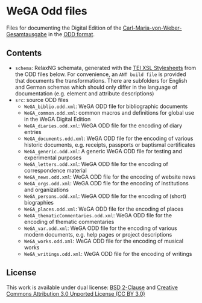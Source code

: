 WeGA Odd files
================

Files for documenting the Digital Edition of the [Carl-Maria-von-Weber-Gesamtausgabe](http://www.weber-gesamtausgabe.de) in the [ODD format](http://www.tei-c.org/Guidelines/Customization/odds.xml). 



Contents
--------

* `schema`: RelaxNG schemata, generated with the [TEI XSL Stylesheets](https://github.com/TEIC/Stylesheets) from the ODD files below. For convenience, an  `ANT build file` is provided that documents the transformations. There are subfolders for English and German schemas which should only differ in the language of documentation (e.g. element and attribute descriptions)
* `src`: source ODD files
	* `WeGA_biblio.odd.xml`: WeGA ODD file for bibliographic documents 
	* `WeGA_common.odd.xml`: common macros and definitions for global use in the WeGA Digital Edition
	* `WeGA_diaries.odd.xml`: WeGA ODD file for the encoding of diary entries
	* `WeGA_documents.odd.xml`: WeGA ODD file for the encoding of various historic documents, e.g. receipts, passports or baptismal certificates 
	* `WeGA_generic.odd.xml`: A generic WeGA ODD file for testing and experimental purposes
	* `WeGA_letters.odd.xml`: WeGA ODD file for the encoding of correspondence material
	* `WeGA_news.odd.xml`: WeGA ODD file for the encoding of website news
	* `WeGA_orgs.odd.xml`: WeGA ODD file for the encoding of institutions and organizations
	* `WeGA_persons.odd.xml`: WeGA ODD file for the encoding of (short) biographies
	* `WeGA_places.odd.xml`: WeGA ODD file for the encoding of places
	* `WeGA_thematicCommentaries.odd.xml`: WeGA ODD file for the encoding of thematic commentaries
	* `WeGA_var.odd.xml`: WeGA ODD file for the encoding of various modern documents, e.g. help pages or project descriptions 
	* `WeGA_works.odd.xml`: WeGA ODD file for the encoding of musical works
	* `WeGA_writings.odd.xml`: WeGA ODD file for the encoding of writings


License
-------

This work is available under dual license: [BSD 2-Clause](http://opensource.org/licenses/BSD-2-Clause) and [Creative Commons Attribution 3.0 Unported License (CC BY 3.0)](http://creativecommons.org/licenses/by/3.0/)